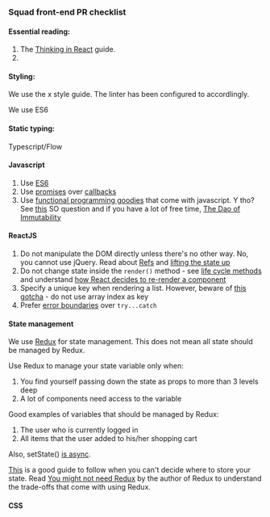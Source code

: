 ### Squad front-end PR checklist

#### Essential reading:

1. The [Thinking in React](https://reactjs.org/docs/thinking-in-react.html) guide.
2. 


#### Styling:

We use the x style guide. The linter has been configured to accordlingly.

We use ES6

#### Static typing:

Typescript/Flow

#### Javascript
1. Use [ES6](https://codeburst.io/javascript-wtf-is-es6-es8-es-2017-ecmascript-dca859e4821c)
2. Use [promises](https://gist.github.com/domenic/3889970) over [callbacks](https://techbrunch.gousto.co.uk/2016/04/22/callback-hell/callbacks.png)
3. Use [functional programming goodies](https://medium.com/jsguru/javascript-functional-programming-map-filter-and-reduce-846ff9ba492d) that come with javascript. Y tho? See [this](https://stackoverflow.com/questions/34385243/why-is-immutability-so-important-or-needed-in-javascript) SO question and if you have a lot of free time, [The Dao of Immutability](https://medium.com/javascript-scene/the-dao-of-immutability-9f91a70c88cd)
 
#### ReactJS
1. Do not manipulate the DOM directly unless there's no other way. No, you cannot use jQuery. Read about [Refs](https://reactjs.org/docs/refs-and-the-dom.html) and [lifting the state up](https://reactjs.org/docs/lifting-state-up.html)
2. Do not change state inside the `render()` method - see [life cycle methods](https://reactjs.org/docs/state-and-lifecycle.html) and understand [how React decides to re-render a component](http://lucybain.com/blog/2017/react-js-when-to-rerender/)
3. Specify a unique key when rendering a list. However, beware of [this gotcha](https://medium.com/@robinpokorny/index-as-a-key-is-an-anti-pattern-e0349aece318) - do not use array index as key
4. Prefer [error boundaries](https://reactjs.org/blog/2017/07/26/error-handling-in-react-16.html) over `try...catch`

#### State management

We use [Redux](https://redux.js.org/) for state management. This does not mean all state should be managed by Redux.

Use Redux to manage your state variable only when:

1. You find yourself passing down the state as props to more than 3 levels deep
2. A lot of components need access to the variable

Good examples of variables that should be managed by Redux:
1. The user who is currently logged in
2. All items that the user added to his/her shopping cart

Also, setState() [is async](https://medium.com/@wereHamster/beware-react-setstate-is-asynchronous-ce87ef1a9cf3).

[This](https://spin.atomicobject.com/2017/06/07/react-state-vs-redux-state/) is a good guide to follow when you can't decide where to store your state.
Read [You might not need Redux](https://medium.com/@dan_abramov/you-might-not-need-redux-be46360cf367) by the author of Redux to understand the trade-offs that come with using Redux.

#### CSS
